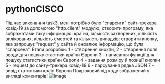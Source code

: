 # pythonCISCO
Під час виконання task3, мені потрібно було "спарсити" сайт-трекера ковід-19 за допомогою  "http.client" модулю; створити програму, яка зображатами таку інформацію: країна, кількість захворених, кількість вилікованих, кількість смертей та кількість випадків; створити кнопку, яка запрошує "request" у сайта й оновлює інформацію, що була "спарсена".
Етапи розробки:
1 - створення кнокпи, 
2 - створення поля вводу для пошуку стастики країни Європи
3 - написання функції для пошуку статистики країни Європи
4 - задання розміру й позиції кнопки
5 - request до сайту-трекера ковід-19
6 - парсування рядка JSON
7 - вивід статистики країн Європи
Покроковий хід коду зображений у вигляді коментарів!
![image](https://user-images.githubusercontent.com/75033343/123054674-c0d85b00-d40d-11eb-8f88-80892fd58118.png)

